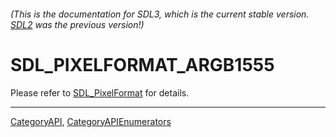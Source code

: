 ###### (This is the documentation for SDL3, which is the current stable version. [SDL2](https://wiki.libsdl.org/SDL2/) was the previous version!)
# SDL_PIXELFORMAT_ARGB1555

Please refer to [SDL_PixelFormat](SDL_PixelFormat) for details.

----
[CategoryAPI](CategoryAPI), [CategoryAPIEnumerators](CategoryAPIEnumerators)


